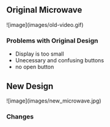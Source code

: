 
<h2> Original Microwave </h2>
![image](images/old-video.gif)
<h3> Problems with Original Design </h3>
  
  * Display is too small
  * Unecessary and confusing buttons
  * no open button
  
<h2> New Design </h2>
![image](images/new_microwave.jpg)
<h3> Changes </h3>
